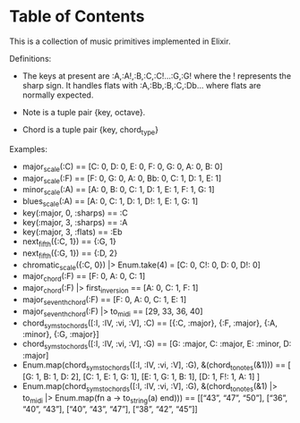 
# Table of Contents



This is a collection of music primitives implemented in Elixir.

Definitions:

-   The keys at present are :A,:A!,:B,:C,:C!&#x2026;:G,:G! where the ! represents the sharp sign. It handles flats with :A,:Bb,:B,:C,:Db&#x2026; where flats are normally
    expected.

-   Note is a tuple pair {key, octave}.

-   Chord is a tuple pair {key, chord<sub>type</sub>}

Examples:

-   major<sub>scale</sub>(:C) == [C: 0, D: 0, E: 0, F: 0, G: 0, A: 0, B: 0]
-   major<sub>scale</sub>(:F) == [F: 0, G: 0, A: 0, Bb: 0, C: 1, D: 1, E: 1]
-   minor<sub>scale</sub>(:A) == [A: 0, B: 0, C: 1, D: 1, E: 1, F: 1, G: 1]
-   blues<sub>scale</sub>(:A) == [A: 0, C: 1, D: 1, D!: 1, E: 1, G: 1]
-   key(:major, 0, :sharps) == :C
-   key(:major, 3, :sharps) == :A
-   key(:major, 3, :flats) == :Eb
-   next<sub>fifth</sub>({:C, 1}) == {:G, 1}
-   next<sub>fifth</sub>({:G, 1}) == {:D, 2}
-   chromatic<sub>scale</sub>({:C, 0}) |> Enum.take(4) = [C: 0, C!: 0, D: 0, D!: 0]
-   major<sub>chord</sub>(:F) == [F: 0, A: 0, C: 1]
-   major<sub>chord</sub>(:F) |> first<sub>inversion</sub> == [A: 0, C: 1, F: 1]
-   major<sub>seventh</sub><sub>chord</sub>(:F) == [F: 0, A: 0, C: 1, E: 1]
-   major<sub>seventh</sub><sub>chord</sub>(:F) |> to<sub>midi</sub> == [29, 33, 36, 40]
-   chord<sub>syms</sub><sub>to</sub><sub>chords</sub>([:I, :IV, :vi, :V], :C) == [{:C, :major}, {:F, :major}, {:A, :minor}, {:G, :major}]
-   chord<sub>syms</sub><sub>to</sub><sub>chords</sub>([:I, :IV, :vi, :V], :G) == [G: :major, C: :major, E: :minor, D: :major]
-   Enum.map(chord<sub>syms</sub><sub>to</sub><sub>chords</sub>([:I, :IV, :vi, :V], :G), &(chord<sub>to</sub><sub>notes</sub>(&1))) == [
      [G: 1, B: 1, D: 2],
      [C: 1, E: 1, G: 1],
      [E: 1, G: 1, B: 1],
      [D: 1, F!: 1, A: 1]
    ]
-   Enum.map(chord<sub>syms</sub><sub>to</sub><sub>chords</sub>([:I, :IV, :vi, :V], :G), &(chord<sub>to</sub><sub>notes</sub>(&1) |> to<sub>midi</sub> |> Enum.map(fn a -> to<sub>string</sub>(a) end))) == [[&ldquo;43&rdquo;, &ldquo;47&rdquo;, &ldquo;50&rdquo;], [&ldquo;36&rdquo;, &ldquo;40&rdquo;, &ldquo;43&rdquo;], [&ldquo;40&rdquo;, &ldquo;43&rdquo;, &ldquo;47&rdquo;], [&ldquo;38&rdquo;, &ldquo;42&rdquo;, &ldquo;45&rdquo;]]

